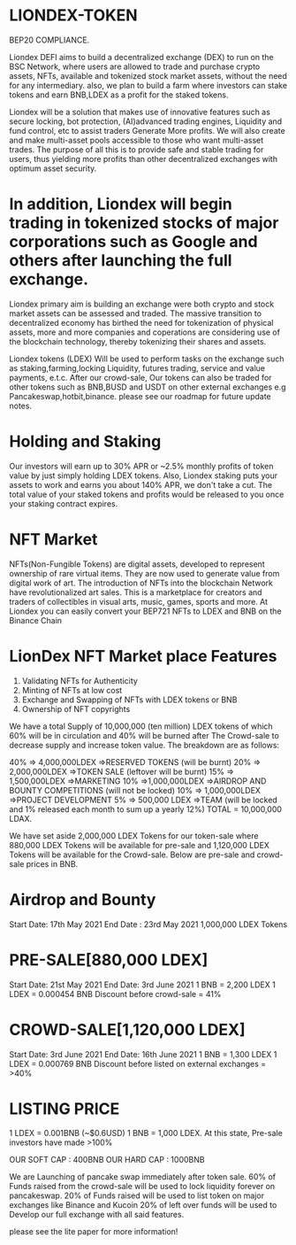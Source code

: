 # LIONDEX-TOKEN
BEP20 COMPLIANCE.

<ABOUT LIONDEX>
Liondex DEFI aims to build a decentralized exchange (DEX) to run on the BSC Network, where users are allowed to trade and purchase crypto assets, NFTs, available and tokenized stock market assets, without the need for any intermediary. also, we plan to build a farm where investors can stake tokens and earn BNB,LDEX as a profit for the staked tokens.

Liondex will be a solution that makes use of innovative features such as secure locking, bot protection, (AI)advanced trading engines, Liquidity and fund control, etc to assist traders Generate More profits.
We will also create and make multi-asset pools accessible to those who want multi-asset trades.
The purpose of all this is to provide safe and stable trading for users, thus yielding more profits than other decentralized exchanges with optimum asset security.

# In addition, Liondex will begin trading in tokenized stocks of major corporations such as Google and others after launching the full exchange. 
Liondex primary aim is building an exchange were both crypto and stock market assets can be assessed and traded. The massive transition to decentralized economy has birthed the need for tokenization of physical assets, more and more  companies and coperations are considering use of the blockchain technology, thereby tokenizing their shares and assets. 

<USE OF LIONDEX TOKEN>
Liondex tokens (LDEX) Will be used to perform tasks on the exchange such as staking,farming,locking Liquidity, futures trading, service and value payments, e.t.c.
After our crowd-sale, Our tokens can also be traded for other tokens such as BNB,BUSD and USDT on other external exchanges e.g Pancakeswap,hotbit,binance.
please see our roadmap for future update notes.

# Holding and Staking
Our investors will earn up to 30% APR or ~2.5% monthly profits of token value by just simply holding LDEX tokens.
Also, Liondex staking puts your assets to work and earns you about 140% APR, we don't take a cut. The total value of your staked tokens and profits would be released to you once your staking contract expires.

# NFT Market
NFTs(Non-Fungible Tokens) are digital assets, developed to represent ownership of rare virtual items. They are now used to generate value from digital work of art.
The introduction of NFTs into the blockchain Network have revolutionalized art sales. This is a marketplace for creators and traders of collectibles in visual arts, music, games, sports and more.
At Liondex you can easily convert your BEP721 NFTs to LDEX and BNB on the Binance Chain

# LionDex NFT Market place Features
1. Validating NFTs for Authenticity
2. Minting of NFTs at low cost
3. Exchange and Swapping of NFTs with LDEX tokens or BNB
4. Ownership of NFT copyrights

<TOKEN ALLOCATION INFORMATION>
We have a total Supply of 10,000,000 (ten million) LDEX tokens of which 60% will be in circulation and 40% will be burned after The Crowd-sale to decrease supply and increase token value. The breakdown are as follows:
  
  40% => 4,000,000LDEX =>RESERVED TOKENS (will be burnt)
  20% => 2,000,000LDEX =>TOKEN SALE (leftover will be burnt)
  15% => 1,500,000LDEX =>MARKETING
  10%  =>1,000,000LDEX =>AIRDROP AND BOUNTY COMPETITIONS (will not be locked)
  10% => 1,000,000LDEX =>PROJECT DEVELOPMENT
  5% =>  500,000  LDEX =>TEAM (will be locked and 1% released each month to sum up a yearly 12%)
  TOTAL = 10,000,000 LDAX.
  
<TOKEN CROWD-SALE INFORMATION>
 We have set aside 2,000,000 LDEX Tokens for our token-sale where 880,000 LDEX Tokens will be available for pre-sale and 1,120,000 LDEX Tokens will be available for 
 the Crowd-sale. Below are pre-sale and crowd-sale prices in BNB.
  
 # Airdrop and Bounty
 Start Date: 17th May 2021
 End Date : 23rd May 2021
 1,000,000 LDEX Tokens
  
 # PRE-SALE[880,000 LDEX]
 Start Date: 21st May 2021
 End Date: 3rd June 2021
 1 BNB = 2,200 LDEX
 1 LDEX = 0.000454 BNB
 Discount before crowd-sale = 41%
 
 # CROWD-SALE[1,120,000 LDEX]
 Start Date: 3rd June 2021
 End Date: 16th June 2021
 1 BNB = 1,300 LDEX
 1 LDEX = 0.000769 BNB
 Discount before listed on external exchanges = >40%
 
 # LISTING PRICE
 1 LDEX = 0.001BNB (~$0.6USD)
 1 BNB = 1,000 LDEX.
 At this state, Pre-sale investors have made >100% 
 
 OUR SOFT CAP : 400BNB
 OUR HARD CAP : 1000BNB
 
 <USES OF RAISED FUNDS>
 We are Launching of pancake swap immediately after token sale.
 60% of Funds raised from the crowd-sale will be used to lock liquidity forever on pancakeswap.
 20% of Funds raised will be used to list token on major exchanges like Binance and Kucoin
 20% of left over funds will be used to Develop our full exchange with all said features.
  
 

please see the lite paper for more information!
